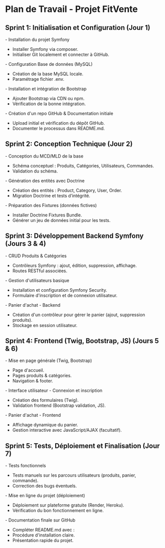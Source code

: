 # Plan de Travail - Projet FitVente
## Sprint 1: Initialisation et Configuration (Jour 1)

\- Installation du projet Symfony

- Installer Symfony via composer.
- Initialiser Git localement et connecter à GitHub.

\- Configuration Base de données (MySQL)

- Création de la base MySQL locale.
- Paramétrage fichier .env.

\- Installation et intégration de Bootstrap

- Ajouter Bootstrap via CDN ou npm.
- Vérification de la bonne intégration.

\- Création d'un repo GitHub & Documentation initiale

- Upload initial et vérification du dépôt GitHub.
- Documenter le processus dans README.md.

## Sprint 2: Conception Technique (Jour 2)

\- Conception du MCD/MLD de la base

- Schéma conceptuel : Produits, Catégories, Utilisateurs, Commandes.
- Validation du schéma.

\- Génération des entités avec Doctrine
- Création des entités : Product, Category, User, Order.
- Migration Doctrine et tests d’intégrité.

\- Préparation des Fixtures (données fictives)

- Installer Doctrine Fixtures Bundle.
- Générer un jeu de données initial pour les tests.

## Sprint 3: Développement Backend Symfony (Jours 3 & 4)

\- CRUD Produits & Catégories

- Contrôleurs Symfony : ajout, édition, suppression, affichage.
- Routes RESTful associées.

\- Gestion d'utilisateurs basique

- Installation et configuration Symfony Security.
- Formulaire d'inscription et de connexion utilisateur.

\- Panier d'achat - Backend

- Création d'un contrôleur pour gérer le panier (ajout, suppression produits).
- Stockage en session utilisateur.

## Sprint 4: Frontend (Twig, Bootstrap, JS) (Jours 5 & 6)

\- Mise en page générale (Twig, Bootstrap)

- Page d'accueil.
- Pages produits & catégories.
- Navigation & footer.

\- Interface utilisateur - Connexion et inscription

- Création des formulaires (Twig).
- Validation frontend (Bootstrap validation, JS).

\- Panier d'achat - Frontend

- Affichage dynamique du panier.
- Gestion interactive avec JavaScript/AJAX (facultatif).


## Sprint 5: Tests, Déploiement et Finalisation (Jour 7)

\- Tests fonctionnels

- Tests manuels sur les parcours utilisateurs (produits, panier, commande).
- Correction des bugs éventuels.

\- Mise en ligne du projet (déploiement)

- Déploiement sur plateforme gratuite (Render, Heroku).
- Vérification du bon fonctionnement en ligne.

\- Documentation finale sur GitHub

- Compléter README.md avec :
- Procédure d'installation claire.
- Présentation rapide du projet.